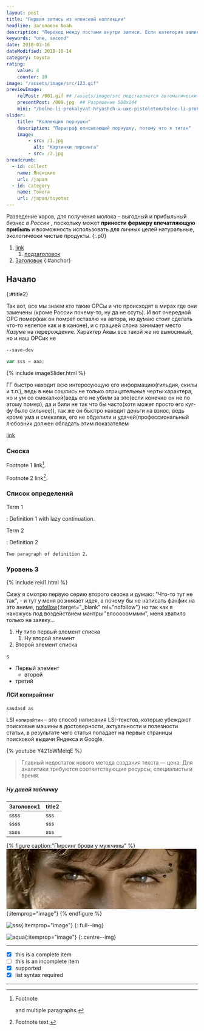 ```yaml
---
layout: post
title: "Первая запись из японской коллекции"
headline: Заголовок Noah
description: "Переход между постами внутри записи. Если категория записи кошечки то и будем переключеться внутри этой категории. интересно 160 знаков это сколько кажется достаточно что бы было норм"
keywords: "one, second"
date: 2018-03-16
dateModified: 2018-10-14
category: toyota
rating: 
    value: 4
    counter: 10
image: "/assets/image/src/123.gif"
previewImage: 
    relPost: /001.gif ## /assets/image/src подставляется автоматически
    presentPost: /009.jpg  ## Разрешение 500x144
    mini: "/bolno-li-prokalyvat-hryashch-v-uxe-pistoletom/bolno-li-prokalyvat-hryashch-v-uxe-pistoletom-220.jpg"
slider:
    title: "Коллекция порнушки"
    description: "Параграф описывающий порнушку, потому что я титан"
    image:
        - src: /1.jpg
          alt: "Картинки пирсинга"
        - src: /2.jpg
breadcrumb:
  - id: collect
    name: Японские
    url: /japan
  - id: category
    name: Тойота
    url: /japan/toyotaz
---
```


Разведение коров, для получения молока – выгодный и прибыльный *бизнес в России* , поскольку может **принести фермеру впечатляющую прибыль** и возможность использовать для личных целей натуральные, экологически чистые продукты.
{:.p0}

1. [link](#title2)
    1. [подзаголовок](#title3)
2. [Заголовок](#anchor)
{:#anchor}

## Начало
{:#title2}

Так вот, все мы знаем кто такие ОРСы и что происходят в мирах где они замечены (кроме России почему-то, ну да не ссуть). И вот очередной ОРС помер(как он помрет оставлю на автора, но думаю стоит сделать что-то нелепое как и в каноне), и с грацией слона занимает место *Казумe* на перерождение. Характер Аквы все такой же не выносимый, но и наш ОРСик не 

    --save-dev

``` javascript
var sss = aaa;
```

{% include imageSlider.html %}

ГГ быстро находит всю интересующую его информацию(гильдия, скилы и т.п.), ведь в нем сошлись не только отрицательные черты характера, но и ум со смекалкой(ведь его не убили за это(если конечно он не по этому помер), да и били не так что бы часто(хотя может просто его куг-фу было сильнее)), так же он быстро находит деньги на взнос, ведь кроме ума и смекалки, его не обделили и удачей(профессиональный любовник должен обладать этим показателем 

[link](#annn)

### Сноска

Footnote 1 link[^first].

Footnote 2 link[^second].

[^first]: Footnote 

    and multiple paragraphs.

[^second]: Footnote text.

### Список определений

Term 1

:   Definition 1
with lazy continuation.

Term 2 

:   Definition 2

    Two paragraph of definition 2.

### Уровень 3

{% include rekl1.html %}

Сижу я смотрю первую серию второго сезона и думаю: "Что-то тут не так", - и тут у меня возникает идея, а почему бы не написать фанфик на это аниме, [nofollow](url){:target="_blank" rel="nofollow"} но так как я нахожусь под воздействием мантры "влооооомммм", меня хватило только на заявку...
 
 1. Ну типо первый элемент списка 
    1. Ну второй элемент
 2. Второй элемент списка
 
 s
 
 * Первый элемент
    * второй
 * третий
 
#### ЛСИ копирайтинг

    sasdasd as
 
 LSI `копирайтин` – это способ написания LSI-текстов, которые убеждают поисковые машины в достоверности, актуальности и полезности статьи, в результате чего статья попадает на первые страницы поисковой выдачи Яндекса и Google.
 
 {% youtube Y421bWMelqE %}
 
 > Главный недостаток нового метода создания текста — цена. Для аналитики требуются соответствующие ресурсы, специалисты и время.
 
##### Ну давай табличку

Заголовок1|title2
---|---
 ssss|sss
 ssss|sss
 ssss|sss

{% figure caption:"Пирсинг брови у мужчины" %}
![Пирсинг брови у мужчины](/assets/image/src/pirsing-brovi-muzhskoy/pirsing-brovi-muzhskoy-orientacia.jpg){:itemprop="image"}
{% endfigure %}

 ![sss](/assets/image/src/004.jpg){:itemprop="image"}
 {:.full--img}
 
 ![aqua](/assets/image/src/000.gif){:itemprop="image"}
 {:.centre--img}
 
 ---
 
 - [x] this is a complete item
 - [ ] this is an incomplete item
 - [x]  supported
 - [x] list syntax required 
 
 ---